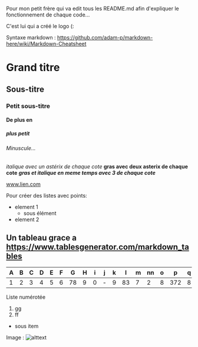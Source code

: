Pour mon petit frère qui va edit tous les README.md afin d'expliquer le fonctionnement de chaque code...

C'est lui qui a créé le logo (:

Syntaxe markdown : https://github.com/adam-p/markdown-here/wiki/Markdown-Cheatsheet

# Grand titre

## Sous-titre

### Petit sous-titre

#### De plus en

##### plus petit

###### Minuscule...


*italique avec un astérix de chaque cote*
**gras avec deux asterix de chaque cote**
***gras et italique en meme temps avec 3 de chaque cote***

www.lien.com

Pour créer des listes avec points:

- element 1
  - sous élément
- element 2

## Un tableau grace a https://www.tablesgenerator.com/markdown_tables

| A | B | C | D | E | F | G  | H | i | j | k | l  | m | nn | o | p   | q | r  | d   | t  |
|---|---|---|---|---|---|----|---|---|---|---|----|---|----|---|-----|---|----|-----|----|
| 1 | 2 | 3 | 4 | 5 | 6 | 78 | 9 | 0 | - | 9 | 83 | 7 | 2  | 8 | 372 | 8 | 83 | 273 | 28 |

Liste numérotée
1. gg
2. ff
  - sous item

Image : 
![alttext](https://cdnfr1.img.sputniknews.com/images/103364/80/1033648058.jpg)
  



